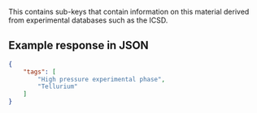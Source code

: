 This contains sub-keys that contain information on this material derived from experimental databases such as the ICSD.















































## Example response in JSON

```json
{
    "tags": [
        "High pressure experimental phase",
        "Tellurium"
    ]
}
```

